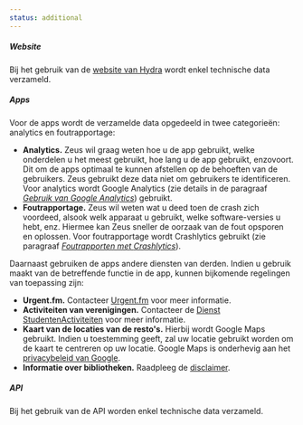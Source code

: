 ```yaml
---
status: additional
---
```


##### Website

Bij het gebruik van de [website van Hydra](https://hydra.ugent.be) wordt enkel technische data verzameld.

##### Apps

Voor de apps wordt de verzamelde data opgedeeld in twee categorieën: analytics en foutrapportage:

- <span lang="en">**Analytics.**</span> Zeus wil graag weten hoe u de app gebruikt, welke onderdelen u het meest gebruikt, hoe lang u de app gebruikt, enzovoort. Dit om de apps optimaal te kunnen afstellen op de behoeften van de gebruikers. Zeus gebruikt deze data niet om gebruikers te identificeren. Voor <span lang="en">analytics</span> wordt <span lang="en">Google Analytics</span> (zie details in de paragraaf [_Gebruik van <span lang="en">Google Analytics</span>_](#google-analytics)) gebruikt.
- **Foutrapportage.** Zeus wil weten wat u deed toen de crash zich voordeed, alsook welk apparaat u gebruikt, welke software-versies u hebt, enz. Hiermee kan Zeus sneller de oorzaak van de fout opsporen en oplossen. Voor foutrapportage wordt <span lang="en">Crashlytics</span> gebruikt (zie paragraaf [_Foutrapporten met <span lang="en">Crashlytics</span>_](#crashlytics)).

Daarnaast gebruiken de apps andere diensten van derden. Indien u gebruik maakt van de betreffende functie in de app, kunnen bijkomende regelingen van toepassing zijn:

- **Urgent.fm.** Contacteer [Urgent.fm](http://urgent.fm/wie-zijn-wij) voor meer informatie.
- **Activiteiten van verenigingen.**  Contacteer de [Dienst StudentenActiviteiten](https://dsa.ugent.be/contact/) voor meer informatie.
- **Kaart van de locaties van de resto's.** Hierbij wordt <span lang="en">Google Maps</span> gebruikt. Indien u toestemming geeft, zal uw locatie gebruikt worden om de kaart te centreren op uw locatie. <span lang="en">Google Maps</span> is onderhevig aan het [privacybeleid van Google](https://policies.google.com/privacy).
- **Informatie over bibliotheken.** Raadpleeg de [disclaimer](https://lib.ugent.be/nl/info/disclaimer).

##### API

Bij het gebruik van de API worden enkel technische data verzameld.
